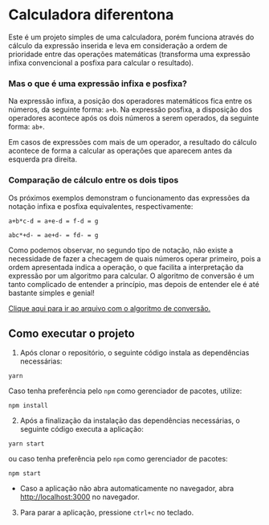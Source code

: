 # Calculadora diferentona

Este é um projeto simples de uma calculadora, porém funciona através do cálculo da expressão inserida e leva em consideração a ordem de prioridade entre das operações matemáticas (transforma uma expressão infixa convencional a posfixa para calcular o resultado).

### Mas o que é uma expressão infixa e posfixa?

Na expressão infixa, a posição dos operadores matemáticos fica entre os números, da seguinte forma: `a+b`.
Na expressão posfixa, a disposição dos operadores acontece após os dois números a serem operados, da seguinte forma: `ab+`.

Em casos de expressões com mais de um operador, a resultado do cálculo acontece de forma a calcular as operações que aparecem antes da esquerda pra direita.

### Comparação de cálculo entre os dois tipos

Os próximos exemplos demonstram o funcionamento das expressões da notação infixa e posfixa equivalentes, respectivamente:

`a+b*c-d = a+e-d = f-d = g`

`abc*+d- = ae+d- = fd- = g `

Como podemos observar, no segundo tipo de notação, não existe a necessidade de fazer a checagem de quais números operar primeiro, pois a ordem apresentada indica a operação, o que facilita a interpretação da expressão por um algoritmo para calcular. O algoritmo de conversão é um tanto complicado de entender a princípio, mas depois de entender ele é até bastante simples e genial!

[Clique aqui para ir ao arquivo com o algoritmo de conversão.](src/utils/infixToPostfixFormat.ts)

## Como executar o projeto

1. Após clonar o repositório, o seguinte código instala as dependências necessárias:

```shell
yarn
```

Caso tenha preferência pelo `npm` como gerenciador de pacotes, utilize:

```shell
npm install
```

2. Após a finalização da instalação das dependências necessárias, o seguinte código executa a aplicação:

```shell
yarn start
```

ou caso tenha preferência pelo `npm` como gerenciador de pacotes:

```shell
npm start
```

- Caso a aplicação não abra automaticamente no navegador, abra [http://localhost:3000](http://localhost:3000) no navegador.

3. Para parar a aplicação, pressione `ctrl+c` no teclado.
